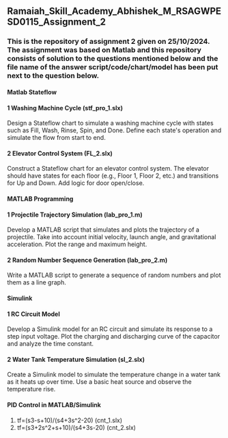 ## Ramaiah_Skill_Academy_Abhishek_M_RSAGWPESD0115_Assignment_2

### This is the repository of assignment 2 given on 25/10/2024. The assignment was based on Matlab and this repository consists of solution to the questions mentioned below and the file name of the answer script/code/chart/model has been put next to the question below.

#### Matlab Stateflow
#### 1 Washing Machine Cycle (stf_pro_1.slx)
Design a Stateflow chart to simulate a washing machine cycle with states such as Fill, Wash, Rinse, Spin, and Done. Define each state's operation and simulate the flow from start to end.

#### 2 Elevator Control System (FL_2.slx)
Construct a Stateflow chart for an elevator control system. The elevator should have states for each floor (e.g., Floor 1, Floor 2, etc.) and transitions for Up and Down. Add logic for door open/close.

#### MATLAB Programming
#### 1 Projectile Trajectory Simulation (lab_pro_1.m)
Develop a MATLAB script that simulates and plots the trajectory of a projectile. Take into account initial velocity, launch angle, and gravitational acceleration. Plot the range and maximum height.

#### 2 Random Number Sequence Generation (lab_pro_2.m)
Write a MATLAB script to generate a sequence of random numbers and plot them as a line graph.

#### Simulink
#### 1 RC Circuit Model
Develop a Simulink model for an RC circuit and simulate its response to a step input voltage. Plot the charging and discharging curve of the capacitor and analyze the time constant.

#### 2 Water Tank Temperature Simulation (sl_2.slx)
Create a Simulink model to simulate the temperature change in a water tank as it heats up over time. Use a basic heat source and observe the temperature rise.

#### PID Control in MATLAB/Simulink
1. tf=(s3-s+10)/(s4+3s^2-20) (cnt_1.slx)
2. tf=(s3+2s^2+s+10)/(s4+3s-20) (cnt_2.slx)
